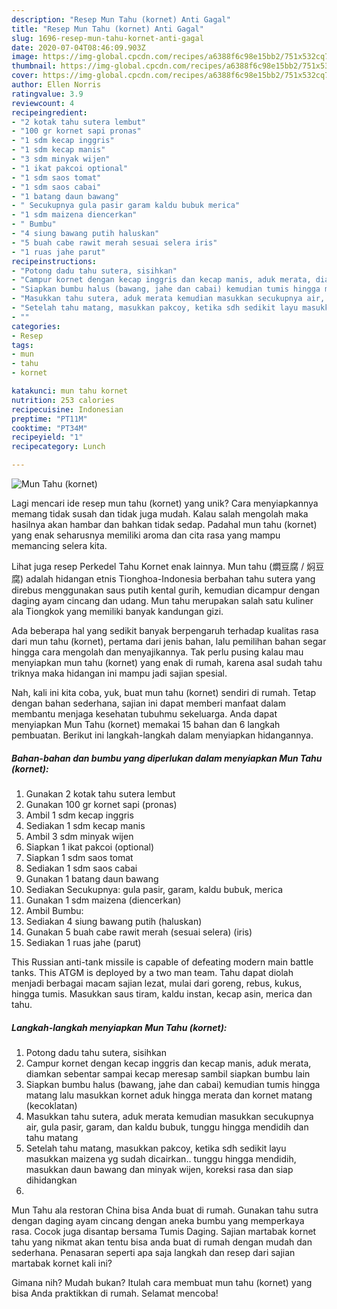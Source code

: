 ```yaml
---
description: "Resep Mun Tahu (kornet) Anti Gagal"
title: "Resep Mun Tahu (kornet) Anti Gagal"
slug: 1696-resep-mun-tahu-kornet-anti-gagal
date: 2020-07-04T08:46:09.903Z
image: https://img-global.cpcdn.com/recipes/a6388f6c98e15bb2/751x532cq70/mun-tahu-kornet-foto-resep-utama.jpg
thumbnail: https://img-global.cpcdn.com/recipes/a6388f6c98e15bb2/751x532cq70/mun-tahu-kornet-foto-resep-utama.jpg
cover: https://img-global.cpcdn.com/recipes/a6388f6c98e15bb2/751x532cq70/mun-tahu-kornet-foto-resep-utama.jpg
author: Ellen Norris
ratingvalue: 3.9
reviewcount: 4
recipeingredient:
- "2 kotak tahu sutera lembut"
- "100 gr kornet sapi pronas"
- "1 sdm kecap inggris"
- "1 sdm kecap manis"
- "3 sdm minyak wijen"
- "1 ikat pakcoi optional"
- "1 sdm saos tomat"
- "1 sdm saos cabai"
- "1 batang daun bawang"
- " Secukupnya gula pasir garam kaldu bubuk merica"
- "1 sdm maizena diencerkan"
- " Bumbu"
- "4 siung bawang putih haluskan"
- "5 buah cabe rawit merah sesuai selera iris"
- "1 ruas jahe parut"
recipeinstructions:
- "Potong dadu tahu sutera, sisihkan"
- "Campur kornet dengan kecap inggris dan kecap manis, aduk merata, diamkan sebentar sampai kecap meresap sambil siapkan bumbu lain"
- "Siapkan bumbu halus (bawang, jahe dan cabai) kemudian tumis hingga matang lalu masukkan kornet aduk hingga merata dan kornet matang (kecoklatan)"
- "Masukkan tahu sutera, aduk merata kemudian masukkan secukupnya air, gula pasir, garam, dan kaldu bubuk, tunggu hingga mendidih dan tahu matang"
- "Setelah tahu matang, masukkan pakcoy, ketika sdh sedikit layu masukkan maizena yg sudah dicairkan.. tunggu hingga mendidih, masukkan daun bawang dan minyak wijen, koreksi rasa dan siap dihidangkan"
- ""
categories:
- Resep
tags:
- mun
- tahu
- kornet

katakunci: mun tahu kornet 
nutrition: 253 calories
recipecuisine: Indonesian
preptime: "PT11M"
cooktime: "PT34M"
recipeyield: "1"
recipecategory: Lunch

---
```



![Mun Tahu (kornet)](https://img-global.cpcdn.com/recipes/a6388f6c98e15bb2/751x532cq70/mun-tahu-kornet-foto-resep-utama.jpg)

Lagi mencari ide resep mun tahu (kornet) yang unik? Cara menyiapkannya memang tidak susah dan tidak juga mudah. Kalau salah mengolah maka hasilnya akan hambar dan bahkan tidak sedap. Padahal mun tahu (kornet) yang enak seharusnya memiliki aroma dan cita rasa yang mampu memancing selera kita.

Lihat juga resep Perkedel Tahu Kornet enak lainnya. Mun tahu (燜豆腐 / 焖豆腐) adalah hidangan etnis Tionghoa-Indonesia berbahan tahu sutera yang direbus menggunakan saus putih kental gurih, kemudian dicampur dengan daging ayam cincang dan udang. Mun tahu merupakan salah satu kuliner ala Tiongkok yang memiliki banyak kandungan gizi.

Ada beberapa hal yang sedikit banyak berpengaruh terhadap kualitas rasa dari mun tahu (kornet), pertama dari jenis bahan, lalu pemilihan bahan segar hingga cara mengolah dan menyajikannya. Tak perlu pusing kalau mau menyiapkan mun tahu (kornet) yang enak di rumah, karena asal sudah tahu triknya maka hidangan ini mampu jadi sajian spesial.


Nah, kali ini kita coba, yuk, buat mun tahu (kornet) sendiri di rumah. Tetap dengan bahan sederhana, sajian ini dapat memberi manfaat dalam membantu menjaga kesehatan tubuhmu sekeluarga. Anda dapat menyiapkan Mun Tahu (kornet) memakai 15 bahan dan 6 langkah pembuatan. Berikut ini langkah-langkah dalam menyiapkan hidangannya.

<!--inarticleads1-->

##### Bahan-bahan dan bumbu yang diperlukan dalam menyiapkan Mun Tahu (kornet):

1. Gunakan 2 kotak tahu sutera lembut
1. Gunakan 100 gr kornet sapi (pronas)
1. Ambil 1 sdm kecap inggris
1. Sediakan 1 sdm kecap manis
1. Ambil 3 sdm minyak wijen
1. Siapkan 1 ikat pakcoi (optional)
1. Siapkan 1 sdm saos tomat
1. Sediakan 1 sdm saos cabai
1. Gunakan 1 batang daun bawang
1. Sediakan  Secukupnya: gula pasir, garam, kaldu bubuk, merica
1. Gunakan 1 sdm maizena (diencerkan)
1. Ambil  Bumbu:
1. Sediakan 4 siung bawang putih (haluskan)
1. Gunakan 5 buah cabe rawit merah (sesuai selera) (iris)
1. Sediakan 1 ruas jahe (parut)


This Russian anti-tank missile is capable of defeating modern main battle tanks. This ATGM is deployed by a two man team. Tahu dapat diolah menjadi berbagai macam sajian lezat, mulai dari goreng, rebus, kukus, hingga tumis. Masukkan saus tiram, kaldu instan, kecap asin, merica dan tahu. 

<!--inarticleads2-->

##### Langkah-langkah menyiapkan Mun Tahu (kornet):

1. Potong dadu tahu sutera, sisihkan
1. Campur kornet dengan kecap inggris dan kecap manis, aduk merata, diamkan sebentar sampai kecap meresap sambil siapkan bumbu lain
1. Siapkan bumbu halus (bawang, jahe dan cabai) kemudian tumis hingga matang lalu masukkan kornet aduk hingga merata dan kornet matang (kecoklatan)
1. Masukkan tahu sutera, aduk merata kemudian masukkan secukupnya air, gula pasir, garam, dan kaldu bubuk, tunggu hingga mendidih dan tahu matang
1. Setelah tahu matang, masukkan pakcoy, ketika sdh sedikit layu masukkan maizena yg sudah dicairkan.. tunggu hingga mendidih, masukkan daun bawang dan minyak wijen, koreksi rasa dan siap dihidangkan
1. 


Mun Tahu ala restoran China bisa Anda buat di rumah. Gunakan tahu sutra dengan daging ayam cincang dengan aneka bumbu yang memperkaya rasa. Cocok juga disantap bersama Tumis Daging. Sajian martabak kornet tahu yang nikmat akan tentu bisa anda buat di rumah dengan mudah dan sederhana. Penasaran seperti apa saja langkah dan resep dari sajian martabak kornet kali ini? 

Gimana nih? Mudah bukan? Itulah cara membuat mun tahu (kornet) yang bisa Anda praktikkan di rumah. Selamat mencoba!
